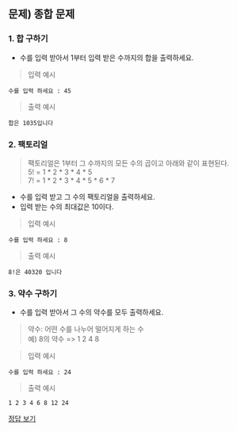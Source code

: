 ## 문제) 종합 문제

### 1. 합 구하기
* 수를 입력 받아서 1부터 입력 받은 수까지의 합을 출력하세요.

> 입력 예시

```
수를 입력 하세요 : 45
```

> 출력 예시

```
합은 1035입니다
```

### 2. 팩토리얼
> 팩토리얼은 1부터 그 수까지의 모든 수의 곱이고 아래와 같이 표현된다.  
> 5! = 1 * 2 * 3 * 4 * 5  
> 7! = 1 * 2 * 3 * 4 * 5 * 6 * 7  

* 수를 입력 받고 그 수의 팩토리얼을 출력하세요.
* 입력 받는 수의 최대값은 10이다.

> 입력 예시

```
수를 입력 하세요 : 8
```
> 출력 예시

```
8!은 40320 입니다
```

### 3. 약수 구하기
* 수를 입력 받아서 그 수의 약수를 모두 출력하세요.
> 약수: 어떤 수를 나누어 떨어지게 하는 수  
> 예) 8의 약수 => 1 2 4 8  
    
> 입력 예시  

```
수를 입력 하세요 : 24
```
> 출력 예시

```
1 2 3 4 6 8 12 24
```

[정답 보기](quiz04.c)


